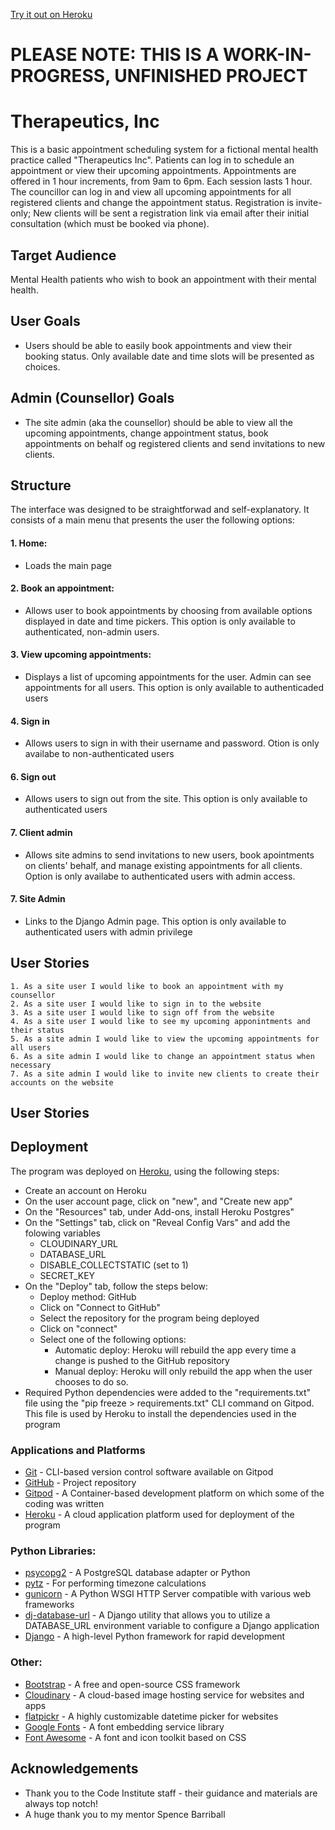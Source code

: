 [Try it out on Heroku](https://ms4-counselling-appts.herokuapp.com/)

# PLEASE NOTE: THIS IS A WORK-IN-PROGRESS, UNFINISHED PROJECT


# Therapeutics, Inc

This is a basic appointment scheduling system for a fictional mental health practice called "Therapeutics Inc". Patients can log in to schedule an appointment or view their upcoming appointments. Appointments are offered in 1 hour increments, from 9am to 6pm. Each session lasts 1 hour. The councillor can log in and view all upcoming appointments for all registered clients and change the appointment status. Registration is invite-only; New clients will be sent a registration link via email after their initial consultation (which must be booked via phone). 

## Target Audience

Mental Health patients who wish to book an appointment with their mental health.

## User Goals
- Users should be able to easily book appointments and view their booking status. Only available date and time slots will be presented as choices.

## Admin (Counsellor) Goals
- The site admin (aka the counsellor) should be able to view all the upcoming appointments, change appointment status, book appointments on behalf og registered clients and send invitations to new clients.

## Structure
The interface was designed to be straightforwad and self-explanatory. It consists of a main menu that presents the user the following options:
#### 1. Home:
 - Loads the main page
#### 2. Book an appointment:
 - Allows user to book appointments by choosing from available options displayed in date and time pickers. This option is only available to authenticated, non-admin users.
#### 3. View upcoming appointments:
 - Displays a list of upcoming appointments for the user. Admin can see appointments for all users. This option is only available to authenticaded users
#### 4. Sign in
- Allows users to sign in with their username and password. Otion is only availabe to non-authenticated users
#### 6. Sign out
- Allows users to sign out from the site. This option is only available to authenticated users
#### 7. Client admin
- Allows site admins to send invitations to new users, book apointments on clients' behalf, and manage existing appointments for all clients. Option is only availabe to authenticated users with admin access.
#### 7. Site Admin
- Links to the Django Admin page. This option is only available to authenticated users with admin privilege

## User Stories
    1. As a site user I would like to book an appointment with my counsellor
    2. As a site user I would like to sign in to the website
    3. As a site user I would like to sign off from the website
    4. As a site user I would like to see my upcoming apponintments and their status
    5. As a site admin I would like to view the upcoming appointments for all users
    6. As a site admin I would like to change an appointment status when necessary
    7. As a site admin I would like to invite new clients to create their accounts on the website

## User Stories

## Deployment
The program was deployed on [Heroku]((https://www.heroku.com/)), using the following steps:
- Create an account on Heroku
- On the user account page, click on "new", and "Create new app"
- On the "Resources" tab, under Add-ons, install Heroku Postgres"
- On the "Settings" tab, click on "Reveal Config Vars" and add the folowing variables 
  - CLOUDINARY_URL
  - DATABASE_URL
  - DISABLE_COLLECTSTATIC  (set to 1)
  - SECRET_KEY
- On the "Deploy" tab, follow the steps below:
  - Deploy method: GitHub
  - Click on "Connect to GitHub"
  - Select the repository for the program being deployed
  - Click on "connect"
  - Select one of the following options:
    - Automatic deploy: Heroku will rebuild the app every time a change is pushed to the GitHub repository
    - Manual deploy: Heroku will only rebuild the app when the user chooses to do so.
- Required Python dependencies were added to the "requirements.txt" file using the "pip freeze > requirements.txt" CLI command on Gitpod. This file is used by Heroku to install the dependencies used in the program


### Applications and Platforms
 - [Git](https://git-scm.com/) - CLI-based version control software available on Gitpod
 - [GitHub](https://github.com/) - Project repository
 - [Gitpod](https://www.gitpod.io/) - A Container-based development platform on which some of the coding was written
 - [Heroku](https://www.heroku.com/) - A cloud application platform used for deployment of the program

### Python Libraries:
 - [psycopg2](https://pypi.org/project/psycopg2/) - A PostgreSQL database adapter or Python
 - [pytz](https://pypi.org/project/pytz/) - For performing timezone calculations
 - [gunicorn](https://gunicorn.org/) - A Python WSGI HTTP Server compatible with various web frameworks
 - [dj-database-url](https://pypi.org/project/dj-database-url/) - A Django utility that allows you to utilize a DATABASE_URL environment variable to configure a Django application
 - [Django](https://www.djangoproject.com/) - A high-level Python framework for rapid development

 ### Other:
 - [Bootstrap](https://getbootstrap.com/) - A free and open-source CSS framework
 - [Cloudinary](https://cloudinary.com/) - A cloud-based image hosting service for websites and apps
 - [flatpickr](https://flatpickr.js.org/) - A highly customizable datetime picker for websites
 - [Google Fonts](https://fonts.google.com/) - A font embedding service library
 - [Font Awesome](https://fontawesome.com/) - A font and icon toolkit based on CSS

## Acknowledgements
- Thank you to the Code Institute staff - their guidance and materials are always top notch!
- A huge thank you to my mentor Spence Barriball